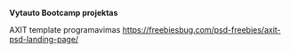 **Vytauto Bootcamp projektas**

AXIT template programavimas
https://freebiesbug.com/psd-freebies/axit-psd-landing-page/
